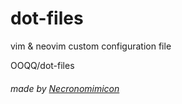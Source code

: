 # dot-files
vim & neovim custom configuration file

OOQQ/dot-files
###### made by [Necronomimicon](https://github.com/necronomimicon/)
